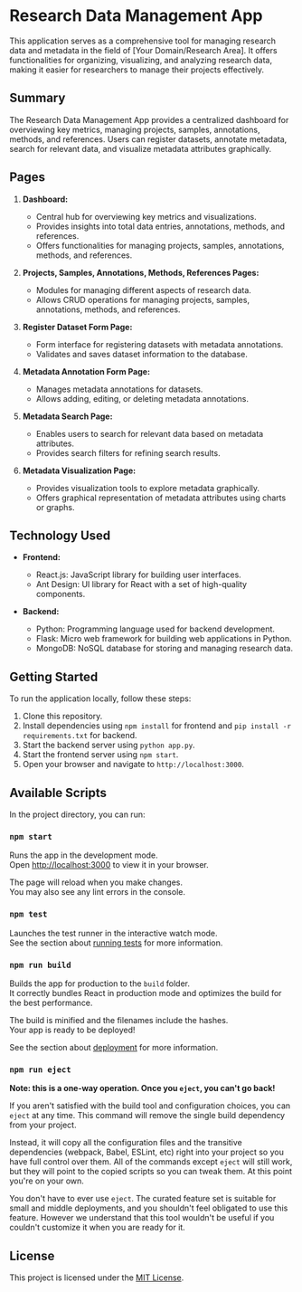 # Research Data Management App

This application serves as a comprehensive tool for managing research data and metadata in the field of [Your Domain/Research Area]. It offers functionalities for organizing, visualizing, and analyzing research data, making it easier for researchers to manage their projects effectively.

## Summary

The Research Data Management App provides a centralized dashboard for overviewing key metrics, managing projects, samples, annotations, methods, and references. Users can register datasets, annotate metadata, search for relevant data, and visualize metadata attributes graphically.

## Pages

1. **Dashboard:**
   - Central hub for overviewing key metrics and visualizations.
   - Provides insights into total data entries, annotations, methods, and references.
   - Offers functionalities for managing projects, samples, annotations, methods, and references.

2. **Projects, Samples, Annotations, Methods, References Pages:**
   - Modules for managing different aspects of research data.
   - Allows CRUD operations for managing projects, samples, annotations, methods, and references.

3. **Register Dataset Form Page:**
   - Form interface for registering datasets with metadata annotations.
   - Validates and saves dataset information to the database.

4. **Metadata Annotation Form Page:**
   - Manages metadata annotations for datasets.
   - Allows adding, editing, or deleting metadata annotations.

5. **Metadata Search Page:**
   - Enables users to search for relevant data based on metadata attributes.
   - Provides search filters for refining search results.

6. **Metadata Visualization Page:**
   - Provides visualization tools to explore metadata graphically.
   - Offers graphical representation of metadata attributes using charts or graphs.

## Technology Used

- **Frontend:**
  - React.js: JavaScript library for building user interfaces.
  - Ant Design: UI library for React with a set of high-quality components.

- **Backend:**
  - Python: Programming language used for backend development.
  - Flask: Micro web framework for building web applications in Python.
  - MongoDB: NoSQL database for storing and managing research data.

## Getting Started

To run the application locally, follow these steps:

1. Clone this repository.
2. Install dependencies using `npm install` for frontend and `pip install -r requirements.txt` for backend.
3. Start the backend server using `python app.py`.
4. Start the frontend server using `npm start`.
5. Open your browser and navigate to `http://localhost:3000`.


## Available Scripts

In the project directory, you can run:

### `npm start`

Runs the app in the development mode.\
Open [http://localhost:3000](http://localhost:3000) to view it in your browser.

The page will reload when you make changes.\
You may also see any lint errors in the console.

### `npm test`

Launches the test runner in the interactive watch mode.\
See the section about [running tests](https://facebook.github.io/create-react-app/docs/running-tests) for more information.

### `npm run build`

Builds the app for production to the `build` folder.\
It correctly bundles React in production mode and optimizes the build for the best performance.

The build is minified and the filenames include the hashes.\
Your app is ready to be deployed!

See the section about [deployment](https://facebook.github.io/create-react-app/docs/deployment) for more information.

### `npm run eject`

**Note: this is a one-way operation. Once you `eject`, you can't go back!**

If you aren't satisfied with the build tool and configuration choices, you can `eject` at any time. This command will remove the single build dependency from your project.

Instead, it will copy all the configuration files and the transitive dependencies (webpack, Babel, ESLint, etc) right into your project so you have full control over them. All of the commands except `eject` will still work, but they will point to the copied scripts so you can tweak them. At this point you're on your own.

You don't have to ever use `eject`. The curated feature set is suitable for small and middle deployments, and you shouldn't feel obligated to use this feature. However we understand that this tool wouldn't be useful if you couldn't customize it when you are ready for it.


## License

This project is licensed under the [MIT License](LICENSE).